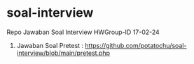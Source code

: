 # soal-interview
Repo Jawaban Soal Interview HWGroup-ID 17-02-24
1. Jawaban Soal Pretest : https://github.com/potatochu/soal-interview/blob/main/pretest.php
